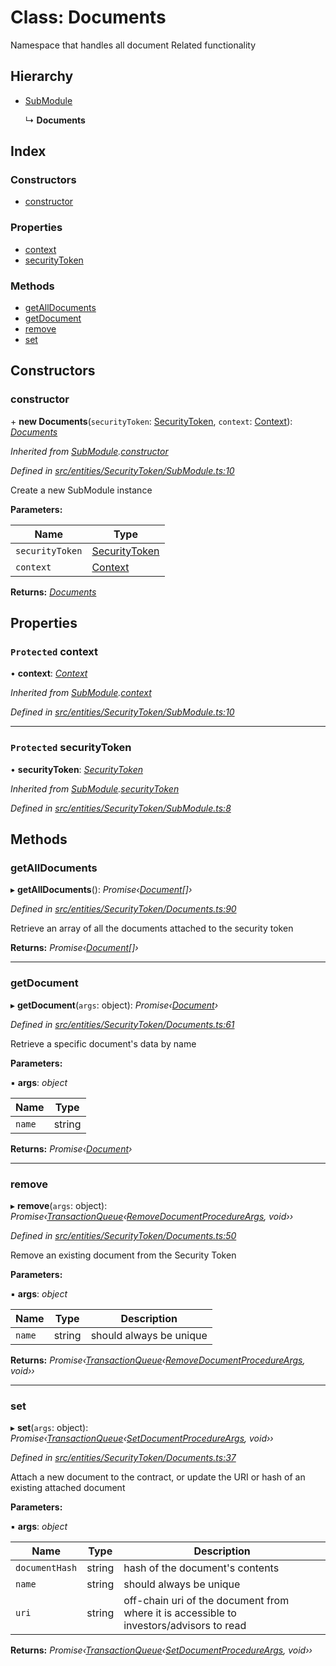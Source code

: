 # Class: Documents

Namespace that handles all document Related functionality

## Hierarchy

* [SubModule](_entities_securitytoken_submodule_.submodule.md)

  ↳ **Documents**

## Index

### Constructors

* [constructor](_entities_securitytoken_documents_.documents.md#constructor)

### Properties

* [context](_entities_securitytoken_documents_.documents.md#protected-context)
* [securityToken](_entities_securitytoken_documents_.documents.md#protected-securitytoken)

### Methods

* [getAllDocuments](_entities_securitytoken_documents_.documents.md#getalldocuments)
* [getDocument](_entities_securitytoken_documents_.documents.md#getdocument)
* [remove](_entities_securitytoken_documents_.documents.md#remove)
* [set](_entities_securitytoken_documents_.documents.md#set)

## Constructors

###  constructor

\+ **new Documents**(`securityToken`: [SecurityToken](_entities_securitytoken_securitytoken_.securitytoken.md), `context`: [Context](_context_.context.md)): *[Documents](_entities_securitytoken_documents_.documents.md)*

*Inherited from [SubModule](_entities_securitytoken_submodule_.submodule.md).[constructor](_entities_securitytoken_submodule_.submodule.md#constructor)*

*Defined in [src/entities/SecurityToken/SubModule.ts:10](https://github.com/PolymathNetwork/polymath-sdk/blob/e8bbc1e/src/entities/SecurityToken/SubModule.ts#L10)*

Create a new SubModule instance

**Parameters:**

Name | Type |
------ | ------ |
`securityToken` | [SecurityToken](_entities_securitytoken_securitytoken_.securitytoken.md) |
`context` | [Context](_context_.context.md) |

**Returns:** *[Documents](_entities_securitytoken_documents_.documents.md)*

## Properties

### `Protected` context

• **context**: *[Context](_context_.context.md)*

*Inherited from [SubModule](_entities_securitytoken_submodule_.submodule.md).[context](_entities_securitytoken_submodule_.submodule.md#protected-context)*

*Defined in [src/entities/SecurityToken/SubModule.ts:10](https://github.com/PolymathNetwork/polymath-sdk/blob/e8bbc1e/src/entities/SecurityToken/SubModule.ts#L10)*

___

### `Protected` securityToken

• **securityToken**: *[SecurityToken](_entities_securitytoken_securitytoken_.securitytoken.md)*

*Inherited from [SubModule](_entities_securitytoken_submodule_.submodule.md).[securityToken](_entities_securitytoken_submodule_.submodule.md#protected-securitytoken)*

*Defined in [src/entities/SecurityToken/SubModule.ts:8](https://github.com/PolymathNetwork/polymath-sdk/blob/e8bbc1e/src/entities/SecurityToken/SubModule.ts#L8)*

## Methods

###  getAllDocuments

▸ **getAllDocuments**(): *Promise‹[Document](../interfaces/_entities_securitytoken_documents_.document.md)[]›*

*Defined in [src/entities/SecurityToken/Documents.ts:90](https://github.com/PolymathNetwork/polymath-sdk/blob/e8bbc1e/src/entities/SecurityToken/Documents.ts#L90)*

Retrieve an array of all the documents attached to the security token

**Returns:** *Promise‹[Document](../interfaces/_entities_securitytoken_documents_.document.md)[]›*

___

###  getDocument

▸ **getDocument**(`args`: object): *Promise‹[Document](../interfaces/_entities_securitytoken_documents_.document.md)›*

*Defined in [src/entities/SecurityToken/Documents.ts:61](https://github.com/PolymathNetwork/polymath-sdk/blob/e8bbc1e/src/entities/SecurityToken/Documents.ts#L61)*

Retrieve a specific document's data by name

**Parameters:**

▪ **args**: *object*

Name | Type |
------ | ------ |
`name` | string |

**Returns:** *Promise‹[Document](../interfaces/_entities_securitytoken_documents_.document.md)›*

___

###  remove

▸ **remove**(`args`: object): *Promise‹[TransactionQueue](_entities_transactionqueue_.transactionqueue.md)‹[RemoveDocumentProcedureArgs](../interfaces/_types_index_.removedocumentprocedureargs.md), void››*

*Defined in [src/entities/SecurityToken/Documents.ts:50](https://github.com/PolymathNetwork/polymath-sdk/blob/e8bbc1e/src/entities/SecurityToken/Documents.ts#L50)*

Remove an existing document from the Security Token

**Parameters:**

▪ **args**: *object*

Name | Type | Description |
------ | ------ | ------ |
`name` | string | should always be unique  |

**Returns:** *Promise‹[TransactionQueue](_entities_transactionqueue_.transactionqueue.md)‹[RemoveDocumentProcedureArgs](../interfaces/_types_index_.removedocumentprocedureargs.md), void››*

___

###  set

▸ **set**(`args`: object): *Promise‹[TransactionQueue](_entities_transactionqueue_.transactionqueue.md)‹[SetDocumentProcedureArgs](../interfaces/_types_index_.setdocumentprocedureargs.md), void››*

*Defined in [src/entities/SecurityToken/Documents.ts:37](https://github.com/PolymathNetwork/polymath-sdk/blob/e8bbc1e/src/entities/SecurityToken/Documents.ts#L37)*

Attach a new document to the contract, or update the URI or hash of an existing attached document

**Parameters:**

▪ **args**: *object*

Name | Type | Description |
------ | ------ | ------ |
`documentHash` | string | hash of the document's contents  |
`name` | string | should always be unique |
`uri` | string | off-chain uri of the document from where it is accessible to investors/advisors to read |

**Returns:** *Promise‹[TransactionQueue](_entities_transactionqueue_.transactionqueue.md)‹[SetDocumentProcedureArgs](../interfaces/_types_index_.setdocumentprocedureargs.md), void››*
